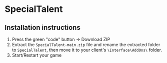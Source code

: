 # SpecialTalent

## Installation instructions
1. Press the green "code" button -> Download ZIP
2. Extract the `SpecialTalent-main.zip` file and rename the extracted folder to `SpecialTalent`, then move it to your client's `\Interface\AddOns\` folder.
3. Start/Restart your game
